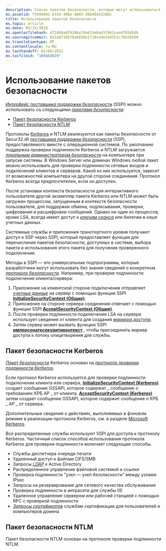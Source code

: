 ```yaml
---
description: Список пакетов безопасности, которые могут использоваться с SSPI.
ms.assetid: f5999d41-b334-49be-8883-d9b9042d20dc
title: Использование пакетов безопасности
ms.topic: article
ms.date: 05/31/2018
ms.openlocfilehash: df24bba0f910ba74a633e8a43f961cee4fb505db
ms.sourcegitcommit: 831e8f3db78ab820e1710cede244553c70e50500
ms.translationtype: MT
ms.contentlocale: ru-RU
ms.lasthandoff: 01/08/2021
ms.locfileid: "105664029"
---
```

# <a name="using-security-packages"></a>Использование пакетов безопасности

[*Интерфейс поставщика поддержки безопасности*](../secgloss/s-gly.md) (SSPI) можно использовать со следующими [*пакетами безопасности*](../secgloss/s-gly.md):

-   [Пакет безопасности Kerberos](#kerberos-security-package)
-   [Пакет безопасности NTLM](#ntlm-security-package)

Протоколы [*Kerberos*](../secgloss/k-gly.md) и NTLM реализуются как пакеты безопасности от Secur32.dll [*поставщика поддержки безопасности*](../secgloss/s-gly.md) (SSP), предоставляемого вместе с операционной системой. По умолчанию поддержка проверки подлинности Kerberos и NTLM загружается [*локальным администратором безопасности*](../secgloss/l-gly.md) на компьютере при запуске системы. В Windows Server или доменах Windows любой пакет можно использовать для проверки подлинности сетевых входов и подключений клиентов и серверов. Какой из них используется, зависит от возможностей компьютера на другой стороне соединения. Протокол Kerberos всегда предпочтителен, если он доступен.

После установки контекста безопасности для интерактивного пользователя другой экземпляр пакета Kerberos или NTLM может быть загружен процессом, запущенным в контексте безопасности пользователя, для поддержки обмена, подписывания, проверки, шифрования и расшифровки сообщений. Однако ни один из процессов, кроме LSA, всегда имеет доступ к [*ключам сеанса*](../secgloss/s-gly.md) или билетам в кэше учетных данных.

Системные службы и приложения транспортного уровня получают доступ к SSP через SSPI, который предоставляет функции для перечисления пакетов безопасности, доступных в системе, выбора пакета и использования этого пакета для получения проверенного подключения.

Методы в SSPI — это универсальные подпрограммы, которые разработчики могут использовать без знания сведений о конкретном [*протоколе безопасности*](../secgloss/s-gly.md). Например, при проверке подлинности подключения клиента/сервера:

1.  Приложение на клиентской стороне подключения отправляет [*учетные данные*](../secgloss/c-gly.md) на сервер с помощью функции SSPI [**InitializeSecurityContext (Общие)**](/windows/win32/api/sspi/nf-sspi-initializesecuritycontexta).
2.  Приложение на стороне сервера соединения отвечает с помощью функции SSPI [**AcceptSecurityContext (Общие)**](/windows/win32/api/sspi/nf-sspi-acceptsecuritycontext).
3.  После проверки подлинности подключения LSA на сервере использует сведения от клиента для создания [*маркера доступа*](../secgloss/a-gly.md).
4.  Затем сервер может вызвать функцию SSPI [**имперсонатесекуритиконтекст**](/windows/desktop/api/Sspi/nf-sspi-impersonatesecuritycontext) , чтобы присоединить маркер доступа к потоку олицетворения для службы.

## <a name="kerberos-security-package"></a>Пакет безопасности Kerberos

[*Пакет безопасности*](../secgloss/s-gly.md) Kerberos основан на [*протоколе проверки подлинности Kerberos*](../secgloss/k-gly.md).

Если протокол Kerberos используется для проверки подлинности подключения клиента или сервера, [**InitializeSecurityContext (Kerberos)**](/windows/win32/api/sspi/nf-sspi-initializesecuritycontexta) создает сообщение GSSAPI, которое содержит \_ сообщение о требованиях КРБ AP \_ от клиента. [**AcceptSecurityContext (Kerberos)**](/windows/win32/api/sspi/nf-sspi-acceptsecuritycontext) затем создает сообщение GSSAPI, которое содержит сообщение о КРБ \_ AP \_ от сервера.

Дополнительные сведения о действиях, выполняемых в фоновом режиме в реализации протокола Kerberos, см. в разделе [Microsoft Kerberos](microsoft-kerberos.md).

Все распределенные службы используют SSPI для доступа к протоколу Kerberos. Частичный список способов использования протокола Kerberos для проверки подлинности включает следующие способы.

-   Службы диспетчера очереди печати
-   Удаленный доступ к файлам CIFS/SMB
-   Запросы [*LDAP*](../secgloss/l-gly.md) к Active Directory
-   Распределенное управление файловой системой и ссылки
-   Проверка подлинности "узел — узел безопасности" между узлами IPsec
-   Запросы на резервирование для сетевого качества обслуживания
-   Проверка подлинности в интрасети для службы IIS
-   Удаленное управление сервером или рабочей станцией с помощью RPC с проверкой подлинности
-   [*Запросы сертификатов*](../secgloss/c-gly.md) службам сертификации для пользователей и компьютеров домена

## <a name="ntlm-security-package"></a>Пакет безопасности NTLM

Пакет безопасности NTLM основан на протоколе проверки подлинности NTLM.

 

 
